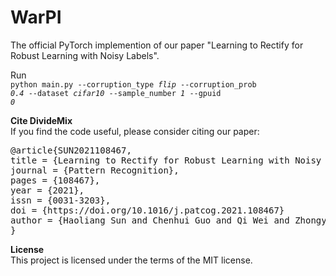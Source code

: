 # WarPI
The official PyTorch implemention of our paper "Learning to Rectify for Robust Learning with Noisy Labels".


Run \
<code>python main.py --corruption_type <i>flip</i> --corruption_prob <i>0.4</i> --dataset <i>cifar10</i> --sample_number <i>1</i> --gpuid <i>0</i> </code>


<b>Cite DivideMix</b>\
If you find the code useful, please consider citing our paper:

<pre>
@article{SUN2021108467,
title = {Learning to Rectify for Robust Learning with Noisy Labels},
journal = {Pattern Recognition},
pages = {108467},
year = {2021},
issn = {0031-3203},
doi = {https://doi.org/10.1016/j.patcog.2021.108467}
author = {Haoliang Sun and Chenhui Guo and Qi Wei and Zhongyi Han and Yilong Yin},
}</pre>

<b>License</b>\
This project is licensed under the terms of the MIT license.
